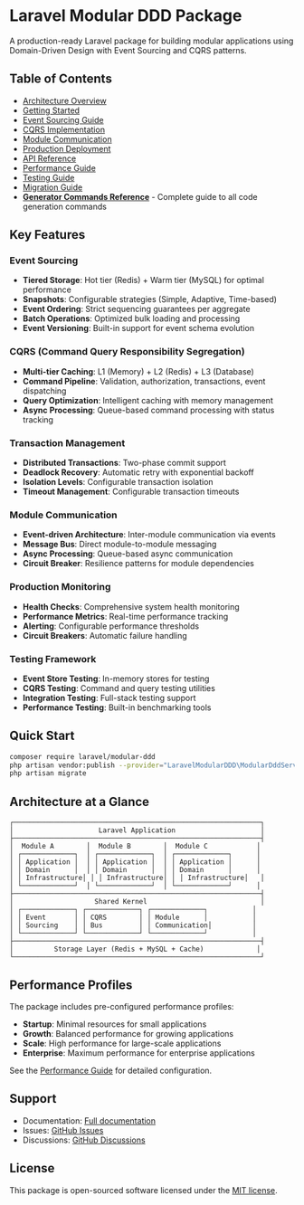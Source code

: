 # Laravel Modular DDD Package

A production-ready Laravel package for building modular applications using Domain-Driven Design with Event Sourcing and CQRS patterns.

## Table of Contents

- [Architecture Overview](architecture/README.md)
- [Getting Started](getting-started/README.md)
- [Event Sourcing Guide](event-sourcing/README.md)
- [CQRS Implementation](cqrs/README.md)
- [Module Communication](module-communication/README.md)
- [Production Deployment](production/README.md)
- [API Reference](api-reference/README.md)
- [Performance Guide](performance/README.md)
- [Testing Guide](testing/README.md)
- [Migration Guide](migration/README.md)
- **[Generator Commands Reference](commands/README.md)** - Complete guide to all code generation commands

## Key Features

### Event Sourcing
- **Tiered Storage**: Hot tier (Redis) + Warm tier (MySQL) for optimal performance
- **Snapshots**: Configurable strategies (Simple, Adaptive, Time-based)
- **Event Ordering**: Strict sequencing guarantees per aggregate
- **Batch Operations**: Optimized bulk loading and processing
- **Event Versioning**: Built-in support for event schema evolution

### CQRS (Command Query Responsibility Segregation)
- **Multi-tier Caching**: L1 (Memory) + L2 (Redis) + L3 (Database)
- **Command Pipeline**: Validation, authorization, transactions, event dispatching
- **Query Optimization**: Intelligent caching with memory management
- **Async Processing**: Queue-based command processing with status tracking

### Transaction Management
- **Distributed Transactions**: Two-phase commit support
- **Deadlock Recovery**: Automatic retry with exponential backoff
- **Isolation Levels**: Configurable transaction isolation
- **Timeout Management**: Configurable transaction timeouts

### Module Communication
- **Event-driven Architecture**: Inter-module communication via events
- **Message Bus**: Direct module-to-module messaging
- **Async Processing**: Queue-based async communication
- **Circuit Breaker**: Resilience patterns for module dependencies

### Production Monitoring
- **Health Checks**: Comprehensive system health monitoring
- **Performance Metrics**: Real-time performance tracking
- **Alerting**: Configurable performance thresholds
- **Circuit Breakers**: Automatic failure handling

### Testing Framework
- **Event Store Testing**: In-memory stores for testing
- **CQRS Testing**: Command and query testing utilities
- **Integration Testing**: Full-stack testing support
- **Performance Testing**: Built-in benchmarking tools

## Quick Start

```bash
composer require laravel/modular-ddd
php artisan vendor:publish --provider="LaravelModularDDD\ModularDddServiceProvider"
php artisan migrate
```

## Architecture at a Glance

```
┌─────────────────────────────────────────────────────────────┐
│                     Laravel Application                     │
├─────────────────────────────────────────────────────────────┤
│  Module A        │  Module B        │  Module C            │
│ ┌─────────────┐  │ ┌─────────────┐  │ ┌─────────────┐      │
│ │ Application │  │ │ Application │  │ │ Application │      │
│ │ Domain      │  │ │ Domain      │  │ │ Domain      │      │
│ │ Infrastructure│ │ │ Infrastructure│ │ │ Infrastructure│   │
│ └─────────────┘  │ └─────────────┘  │ └─────────────┘      │
├─────────────────────────────────────────────────────────────┤
│                    Shared Kernel                            │
│ ┌─────────────┐ ┌─────────────┐ ┌─────────────┐           │
│ │ Event       │ │ CQRS        │ │ Module      │           │
│ │ Sourcing    │ │ Bus         │ │ Communication│          │
│ └─────────────┘ └─────────────┘ └─────────────┘           │
├─────────────────────────────────────────────────────────────┤
│          Storage Layer (Redis + MySQL + Cache)             │
└─────────────────────────────────────────────────────────────┘
```

## Performance Profiles

The package includes pre-configured performance profiles:

- **Startup**: Minimal resources for small applications
- **Growth**: Balanced performance for growing applications
- **Scale**: High performance for large-scale applications
- **Enterprise**: Maximum performance for enterprise applications

See the [Performance Guide](performance/README.md) for detailed configuration.

## Support

- Documentation: [Full documentation](https://laravel-modular-ddd.readthedocs.io)
- Issues: [GitHub Issues](https://github.com/laravel/modular-ddd/issues)
- Discussions: [GitHub Discussions](https://github.com/laravel/modular-ddd/discussions)

## License

This package is open-sourced software licensed under the [MIT license](LICENSE).
